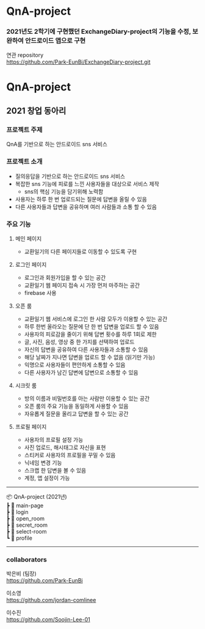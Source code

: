 # QnA-project

### 2021년도 2학기에 구현했던 ExchangeDiary-project의 기능을 수정, 보완하여 안드로이드 앱으로 구현

연관 repository  
https://github.com/Park-EunBi/ExchangeDiary-project.git

# QnA-project
## 2021 창업 동아리 

### 프로젝트 주제 
QnA를 기반으로 하는 안드로이드 sns 서비스  

### 프로젝트 소개 
* 질의응답을 기반으로 하는 안드로이드 sns 서비스 
* 복잡한 sns 기능에 피로를 느낀 사용자들을 대상으로 서비스 제작
    * sns의 핵심 기능을 담기위해 노력함
* 사용자는 하루 한 번 업로드되는 질문에 답변을 올릴 수 있음
* 다른 사용자들과 답변을 공유하며 여러 사람들과 소통 할 수 있음 

### 주요 기능 
1. 메인 페이지  
   * 교환일기의 다른 페이지들로 이동할 수 있도록 구현
  
2. 로그인 페이지   
   * 로그인과 회원가입을 할 수 있는 공간  
   * 교환일기 웹 페이지 접속 시 가장 먼저 마주하는 공간 
   * firebase 사용 

3. 오픈 룸 
    * 교환일기 웹 서비스에 로그인 한 사람 모두가 이용할 수 있는 공간
    * 하루 한번 올라오는 질문에 단 한 번 답변을 업로드 할 수 있음
    - 사용자의 피로감을 줄이기 위해 답변 횟수를 하루 1회로 제한
    - 글, 사진, 음성, 영상 중 한 가지를 선택하여 업로드  
    * 자신의 답변을 공유하여 다른 사용자들과 소통할 수 있음 
    * 해당 날짜가 지나면 답변을 업로드 할 수 없음 (읽기만 가능)
    * 익명으로 사용자들이 편안하게 소통할 수 있음 
    * 다른 사용자가 남긴 답변에 답변으로 소통할 수 있음 

4. 시크릿 룸
    * 방의 이름과 비밀번호를 아는 사람만 이용할 수 있는 공간
    * 오픈 룸의 주요 기능을 동일하게 사용할 수 있음 
    - 자유롭게 질문을 올리고 답변을 할 수 있는 공간 

5. 프로필 페이지 
    * 사용자의 프로필 설정 가능 
    -  사진 업로드, 해시태그로 자신을 표현 
    -  스티커로 사용자의 프로필을 꾸밀 수 있음 
    * 닉네임 변경 기능 
    * 스크랩 한 답변을 볼 수 있음
    * 계정, 앱 설정이 가능
---

📦 QnA-project (2021년)  
┣ 📂 main-page    
┣ 📂 login    
┣ 📂 open_room  
┣ 📂 secret_room  
┣ 📂 select-room  
┗ 📂 profile  

---
### collaborators
박은비 (팀장)   
https://github.com/Park-EunBi    

이소영     
https://github.com/jordan-comlinee  

이수진  
https://github.com/Soojin-Lee-01    

  
